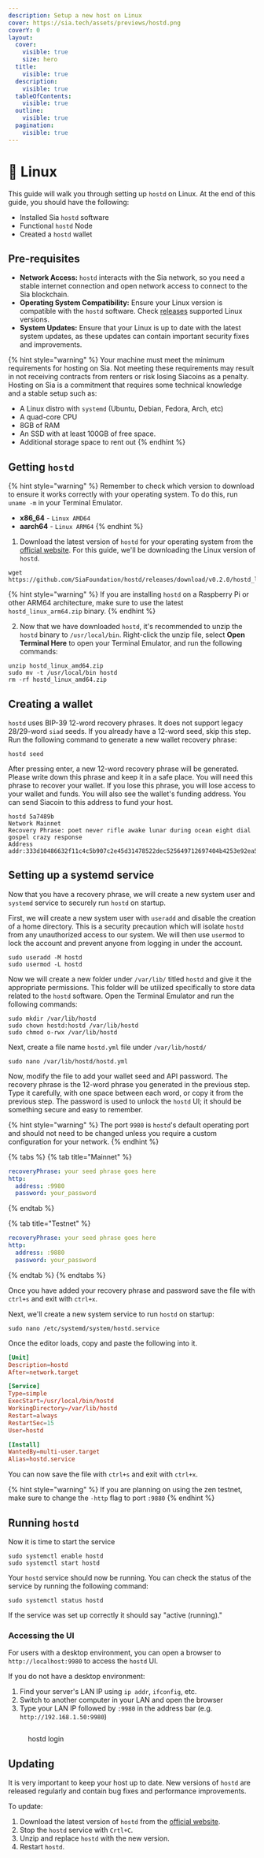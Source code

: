 ```yaml
---
description: Setup a new host on Linux
cover: https://sia.tech/assets/previews/hostd.png
coverY: 0
layout:
  cover:
    visible: true
    size: hero
  title:
    visible: true
  description:
    visible: true
  tableOfContents:
    visible: true
  outline:
    visible: true
  pagination:
    visible: true
---
```


# 🔧 Linux

This guide will walk you through setting up `hostd` on Linux. At the end of this guide, you should have the following:

* Installed Sia `hostd` software
* Functional `hostd` Node
* Created a `hostd` wallet

## Pre-requisites

* **Network Access:** `hostd` interacts with the Sia network, so you need a stable internet connection and open network access to connect to the Sia blockchain.
* **Operating System Compatibility:** Ensure your Linux version is compatible with the `hostd` software. Check [releases](../../miscellaneous/releases.md) supported Linux versions.
* **System Updates:** Ensure that your Linux is up to date with the latest system updates, as these updates can contain important security fixes and improvements.



{% hint style="warning" %}
Your machine must meet the minimum requirements for hosting on Sia. Not meeting these requirements may result in not receiving contracts from renters or risk losing Siacoins as a penalty. Hosting on Sia is a commitment that requires some technical knowledge and a stable setup such as:

* A Linux distro with `systemd` (Ubuntu, Debian, Fedora, Arch, etc)
* A quad-core CPU
* 8GB of RAM
* An SSD with at least 100GB of free space.
* Additional storage space to rent out
{% endhint %}

## Getting `hostd`

{% hint style="warning" %}
Remember to check which version to download to ensure it works correctly with your operating system. To do this, run  `uname -m` in your Terminal Emulator.

* **x86\_64** - `Linux AMD64`
* **aarch64** - `Linux ARM64`
{% endhint %}

1. Download the latest version of `hostd` for your operating system from the [official website](https://sia.tech/software/hostd). For this guide, we'll be downloading the Linux version of `hostd`.
```console
wget https://github.com/SiaFoundation/hostd/releases/download/v0.2.0/hostd_linux_amd64.zip
```
{% hint style="warning" %}
If you are installing `hostd` on a Raspberry Pi or other ARM64 architecture, make sure to use the latest `hostd_linux_arm64.zip` binary.
{% endhint %}

2. Now that we have downloaded `hostd`, it's recommended to unzip the `hostd` binary to `/usr/local/bin`. Right-click the unzip file, select **Open Terminal Here** to open your Terminal Emulator, and run the following commands:

```console
unzip hostd_linux_amd64.zip
sudo mv -t /usr/local/bin hostd
rm -rf hostd_linux_amd64.zip 
```

## Creating a wallet

`hostd` uses BIP-39 12-word recovery phrases. It does not support legacy 28/29-word `siad` seeds. If you already have a 12-word seed, skip this step. Run the following command to generate a new wallet recovery phrase:

```console
hostd seed
```

After pressing enter, a new 12-word recovery phrase will be generated. Please write down this phrase and keep it in a safe place. You will need this phrase to recover your wallet. If you lose this phrase, you will lose access to your wallet and funds. You will also see the wallet's funding address. You can send Siacoin to this address to fund your host.

```console
hostd 5a7489b
Network Mainnet
Recovery Phrase: poet never rifle awake lunar during ocean eight dial gospel crazy response
Address addr:333d10486632f11c4c5b907c2e45d31478522dec525649712697404b4253e92ea5a84227187d
```

## Setting up a systemd service

Now that you have a recovery phrase, we will create a new system user and `systemd` service to securely run `hostd` on startup.

First, we will create a new system user with `useradd` and disable the creation of a home directory. This is a security precaution which will isolate `hostd` from any unauthorized access to our system. We will then use `usermod` to lock the account and prevent anyone from logging in under the account.

```console
sudo useradd -M hostd
sudo usermod -L hostd
```

Now we will create a new folder under `/var/lib/` titled `hostd` and give it the appropriate permissions. This folder will be utilized specifically to store data related to the `hostd` software. Open the Terminal Emulator and run the following commands:

```console
sudo mkdir /var/lib/hostd
sudo chown hostd:hostd /var/lib/hostd
sudo chmod o-rwx /var/lib/hostd
```

Next, create a file name `hostd.yml` file under `/var/lib/hostd/`

```console
sudo nano /var/lib/hostd/hostd.yml
```

Now, modify the file to add your wallet seed and API password. The recovery phrase is the 12-word phrase you generated in the previous step. Type it carefully, with one space between each word, or copy it from the previous step. The password is used to unlock the `hostd` UI; it should be something secure and easy to remember.

{% hint style="warning" %}
The port `9980` is `hostd`'s default operating port and should not need to be changed unless you require a custom configuration for your network.
{% endhint %}

{% tabs %}
{% tab title="Mainnet" %}
```yml
recoveryPhrase: your seed phrase goes here
http:
  address: :9980
  password: your_password
```
{% endtab %}

{% tab title="Testnet" %}
```yml
recoveryPhrase: your seed phrase goes here
http:
  address: :9880
  password: your_password
```
{% endtab %}
{% endtabs %}

Once you have added your recovery phrase and password save the file with `ctrl+s` and exit with `ctrl+x`.

Next, we'll create a new system service to run `hostd` on startup:

```console
sudo nano /etc/systemd/system/hostd.service
```

Once the editor loads, copy and paste the following into it.

```toml
[Unit]
Description=hostd
After=network.target

[Service]
Type=simple
ExecStart=/usr/local/bin/hostd
WorkingDirectory=/var/lib/hostd
Restart=always
RestartSec=15
User=hostd

[Install]
WantedBy=multi-user.target
Alias=hostd.service
```

You can now save the file with `ctrl+s` and exit with `ctrl+x`.

{% hint style="warning" %}
If you are planning on using the zen testnet, make sure to change the `-http` flag to port `:9880`
{% endhint %}

## Running `hostd`

Now it is time to start the service

```console
sudo systemctl enable hostd
sudo systemctl start hostd
```

Your `hostd` service should now be running. You can check the status of the service by running the following command:

```console
sudo systemctl status hostd
```

If the service was set up correctly it should say "active (running)."

### Accessing the UI

For users with a desktop environment, you can open a browser to `http://localhost:9980` to access the `hostd` UI.

If you do not have a desktop environment:

1. Find your server's LAN IP using `ip addr`, `ifconfig`, etc.
2. Switch to another computer in your LAN and open the browser
3. Type your LAN IP followed by `:9980` in the address bar (e.g. `http://192.168.1.50:9980`)

<figure><img src="../../.gitbook/assets/hostd_setup_login_ui.png" alt=""><figcaption><p>hostd login</p></figcaption></figure>

## Updating

It is very important to keep your host up to date. New versions of `hostd` are released regularly and contain bug fixes and performance improvements.

To update:

1. Download the latest version of `hostd` from the [official website](https://sia.tech/software/hostd).
2. Stop the `hostd` service with `Crtl+C`.
3. Unzip and replace `hostd` with the new version.
4. Restart `hostd`.
